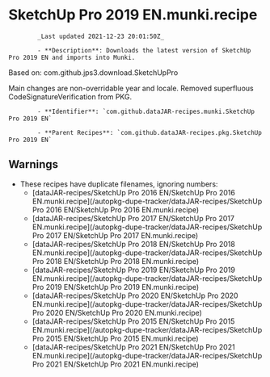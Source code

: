 # SketchUp Pro 2019 EN.munki.recipe

            _Last updated 2021-12-23 20:01:50Z_

            - **Description**: Downloads the latest version of SketchUp Pro 2019 EN and imports into Munki.

Based on: com.github.jps3.download.SketchUpPro

Main changes are non-overridable year and locale.
Removed superfluous CodeSignatureVerification from PKG.


            - **Identifier**: `com.github.dataJAR-recipes.munki.SketchUp Pro 2019 EN`

            - **Parent Recipes**: `com.github.dataJAR-recipes.pkg.SketchUp Pro 2019 EN`


## Warnings

- These recipes have duplicate filenames, ignoring numbers:
    - [dataJAR-recipes/SketchUp Pro 2016 EN/SketchUp Pro 2016 EN.munki.recipe](/autopkg-dupe-tracker/dataJAR-recipes/SketchUp Pro 2016 EN/SketchUp Pro 2016 EN.munki.recipe)
    - [dataJAR-recipes/SketchUp Pro 2017 EN/SketchUp Pro 2017 EN.munki.recipe](/autopkg-dupe-tracker/dataJAR-recipes/SketchUp Pro 2017 EN/SketchUp Pro 2017 EN.munki.recipe)
    - [dataJAR-recipes/SketchUp Pro 2018 EN/SketchUp Pro 2018 EN.munki.recipe](/autopkg-dupe-tracker/dataJAR-recipes/SketchUp Pro 2018 EN/SketchUp Pro 2018 EN.munki.recipe)
    - [dataJAR-recipes/SketchUp Pro 2019 EN/SketchUp Pro 2019 EN.munki.recipe](/autopkg-dupe-tracker/dataJAR-recipes/SketchUp Pro 2019 EN/SketchUp Pro 2019 EN.munki.recipe)
    - [dataJAR-recipes/SketchUp Pro 2020 EN/SketchUp Pro 2020 EN.munki.recipe](/autopkg-dupe-tracker/dataJAR-recipes/SketchUp Pro 2020 EN/SketchUp Pro 2020 EN.munki.recipe)
    - [dataJAR-recipes/SketchUp Pro 2015 EN/SketchUp Pro 2015 EN.munki.recipe](/autopkg-dupe-tracker/dataJAR-recipes/SketchUp Pro 2015 EN/SketchUp Pro 2015 EN.munki.recipe)
    - [dataJAR-recipes/SketchUp Pro 2021 EN/SketchUp Pro 2021 EN.munki.recipe](/autopkg-dupe-tracker/dataJAR-recipes/SketchUp Pro 2021 EN/SketchUp Pro 2021 EN.munki.recipe)